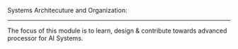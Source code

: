 Systems Architecuture and Organization:
*****************************************************

The focus of this module is to learn, design & contribute towards advanced processor for AI Systems.